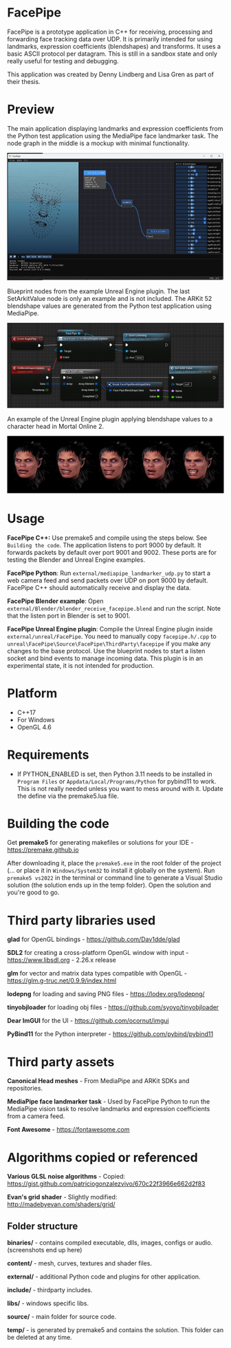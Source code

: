 # FacePipe
FacePipe is a prototype application in C++ for receiving, processing and forwarding face tracking data over UDP. It is primarily intended for using landmarks, expression coefficients (blendshapes) and transforms. It uses a basic ASCII protocol per datagram. This is still in a sandbox state and only really useful for testing and debugging.

This application was created by Denny Lindberg and Lisa Gren as part of their thesis.

# Preview
The main application displaying landmarks and expression coefficients from the Python test application using the MediaPipe face landmarker task. The node graph in the middle is a mockup with minimal functionality.
<p align="center"><img src="preview01_facepipe.jpg"></p>

Blueprint nodes from the example Unreal Engine plugin. The last SetArkitValue node is only an example and is not included. The ARKit 52 blendshape values are generated from the Python test application using MediaPipe.
<p align="center"><img src="preview02_unreal_plugin.jpg"></p>

An example of the Unreal Engine plugin applying blendshape values to a character head in Mortal Online 2.
<p align="center"><img src="preview03_playback_mortal.jpg"></p>

# Usage
**FacePipe C++:** Use premake5 and compile using the steps below. See `Building the code`. The application listens to port 9000 by default. It forwards packets by default over port 9001 and 9002. These ports are for testing the Blender and Unreal Engine examples.

**FacePipe Python**: Run `external/mediapipe_landmarker_udp.py` to start a web camera feed and send packets over UDP on port 9000 by default. FacePipe C++ should automatically receive and display the data.

**FacePipe Blender example**: Open `external/Blender/blender_receive_facepipe.blend` and run the script. Note that the listen port in Blender is set to 9001.

**FacePipe Unreal Engine plugin**: Compile the Unreal Engine plugin inside `external/unreal/FacePipe`. You need to manually copy `facepipe.h/.cpp` to `unreal\FacePipe\Source\FacePipe\ThirdParty\facepipe` if you make any changes to the base protocol. Use the blueprint nodes to start a listen socket and bind events to manage incoming data. This plugin is in an experimental state, it is not intended for production.

# Platform

- C++17
- For Windows
- OpenGL 4.6

# Requirements

- If PYTHON_ENABLED is set, then Python 3.11 needs to be installed in `Program Files` or `Appdata/Local/Programs/Python` for pybind11 to work. This is not really needed unless you want to mess around with it. Update the define via the premake5.lua file.

# Building the code

Get **premake5** for generating makefiles or solutions for your IDE - https://premake.github.io

After downloading it, place the `premake5.exe` in the root folder of the project (... or place it in `Windows/System32` to install it globally on the system). Run `premake5 vs2022` in the terminal or command line to generate a Visual Studio solution (the solution ends up in the temp folder). Open the solution and you're good to go.

# Third party libraries used

**glad** for OpenGL bindings - https://github.com/Dav1dde/glad

**SDL2** for creating a cross-platform OpenGL window with input - https://www.libsdl.org - 2.26.x release

**glm** for vector and matrix data types compatible with OpenGL - https://glm.g-truc.net/0.9.9/index.html

**lodepng** for loading and saving PNG files - https://lodev.org/lodepng/

**tinyobjloader** for loading obj files - https://github.com/syoyo/tinyobjloader

**Dear ImGUI** for the UI - https://github.com/ocornut/imgui

**PyBind11** for the Python interpreter - https://github.com/pybind/pybind11

# Third party assets
**Canonical Head meshes** - From MediaPipe and ARKit SDKs and repositories.

**MediaPipe face landmarker task** - Used by FacePipe Python to run the MediaPipe vision task to resolve landmarks and expression coefficients from a camera feed.

**Font Awesome** - https://fontawesome.com

# Algorithms copied or referenced
**Various GLSL noise algorithms** - Copied: https://gist.github.com/patriciogonzalezvivo/670c22f3966e662d2f83

**Evan's grid shader** - Slightly modified: http://madebyevan.com/shaders/grid/

## Folder structure

**binaries/** - contains compiled executable, dlls, images, configs or audio. (screenshots end up here)

**content/** - mesh, curves, textures and shader files.

**external/** - additional Python code and plugins for other application.

**include/** - thirdparty includes.

**libs/** - windows specific libs.

**source/** - main folder for source code.

**temp/** - is generated by premake5 and contains the solution. This folder can be deleted at any time.